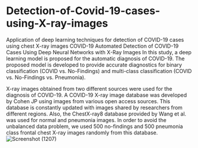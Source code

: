 # Detection-of-Covid-19-cases-using-X-ray-images
Application of deep learning techniques for detection of COVID-19 cases using chest X-ray images
COVID-19
Automated Detection of COVID-19 Cases Using Deep Neural Networks with X-Ray Images
In this study, a deep learning model is proposed for the automatic diagnosis of COVID-19. The proposed model is developed to provide accurate diagnostics for binary classification (COVID vs. No-Findings) and multi-class classification (COVID vs. No-Findings vs. Pneumonia). 

X-ray images obtained from two different sources were used for the diagnosis of COVID-19. A COVID-19 X-ray image database was developed by Cohen JP using images from various open access sources. This database is constantly updated with images shared by researchers from different regions. Also, the ChestX-ray8 database provided by Wang et al. was used for normal and pneumonia images. In order to avoid the unbalanced data problem, we used 500 no-findings and 500 pneumonia class frontal chest X-ray images randomly from this database.
![Screenshot (1207)](https://user-images.githubusercontent.com/72140481/160602036-0307ce90-28e0-4449-aeb9-9f9e712ac1c4.png)
